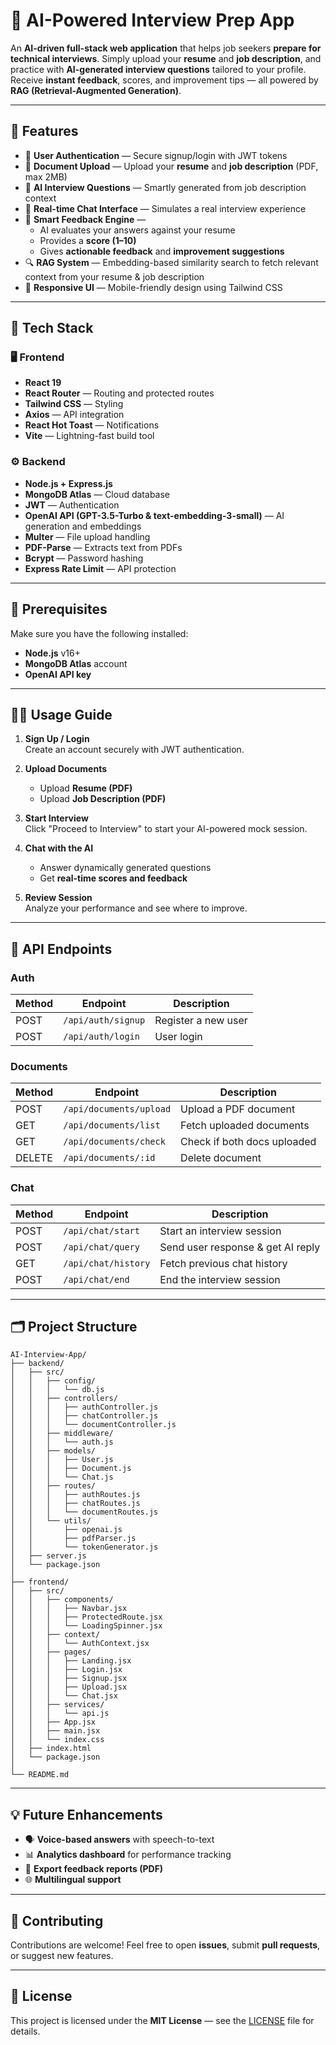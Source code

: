 # 🧠 AI-Powered Interview Prep App

An **AI-driven full-stack web application** that helps job seekers **prepare for technical interviews**.
Simply upload your **resume** and **job description**, and practice with **AI-generated interview questions** tailored to your profile.
Receive **instant feedback**, scores, and improvement tips — all powered by **RAG (Retrieval-Augmented Generation)**.

---

## 🚀 Features

* 🔐 **User Authentication** — Secure signup/login with JWT tokens
* 📄 **Document Upload** — Upload your **resume** and **job description** (PDF, max 2MB)
* 🤖 **AI Interview Questions** — Smartly generated from job description context
* 💬 **Real-time Chat Interface** — Simulates a real interview experience
* 🧩 **Smart Feedback Engine** —
  * AI evaluates your answers against your resume
  * Provides a **score (1–10)**
  * Gives **actionable feedback** and **improvement suggestions**
* 🔍 **RAG System** — Embedding-based similarity search to fetch relevant context from your resume & job description
* 📱 **Responsive UI** — Mobile-friendly design using Tailwind CSS

---

## 🧰 Tech Stack

### 🖥️ Frontend

* **React 19**
* **React Router** — Routing and protected routes
* **Tailwind CSS** — Styling
* **Axios** — API integration
* **React Hot Toast** — Notifications
* **Vite** — Lightning-fast build tool

### ⚙️ Backend

* **Node.js + Express.js**
* **MongoDB Atlas** — Cloud database
* **JWT** — Authentication
* **OpenAI API (GPT-3.5-Turbo & text-embedding-3-small)** — AI generation and embeddings
* **Multer** — File upload handling
* **PDF-Parse** — Extracts text from PDFs
* **Bcrypt** — Password hashing
* **Express Rate Limit** — API protection

---

## 🧾 Prerequisites

Make sure you have the following installed:

* **Node.js** v16+
* **MongoDB Atlas** account
* **OpenAI API key**

---



## 🧑‍💻 Usage Guide

1. **Sign Up / Login**  
   Create an account securely with JWT authentication.

2. **Upload Documents**
   * Upload **Resume (PDF)**
   * Upload **Job Description (PDF)**

3. **Start Interview**  
   Click "Proceed to Interview" to start your AI-powered mock session.

4. **Chat with the AI**
   * Answer dynamically generated questions
   * Get **real-time scores and feedback**

5. **Review Session**  
   Analyze your performance and see where to improve.

---

## 🔌 API Endpoints

### Auth

| Method | Endpoint | Description |
|--------|----------|-------------|
| POST | `/api/auth/signup` | Register a new user |
| POST | `/api/auth/login` | User login |

### Documents

| Method | Endpoint | Description |
|--------|----------|-------------|
| POST | `/api/documents/upload` | Upload a PDF document |
| GET | `/api/documents/list` | Fetch uploaded documents |
| GET | `/api/documents/check` | Check if both docs uploaded |
| DELETE | `/api/documents/:id` | Delete document |

### Chat

| Method | Endpoint | Description |
|--------|----------|-------------|
| POST | `/api/chat/start` | Start an interview session |
| POST | `/api/chat/query` | Send user response & get AI reply |
| GET | `/api/chat/history` | Fetch previous chat history |
| POST | `/api/chat/end` | End the interview session |

---

## 🗂️ Project Structure

```
AI-Interview-App/
├── backend/
│   ├── src/
│   │   ├── config/
│   │   │   └── db.js
│   │   ├── controllers/
│   │   │   ├── authController.js
│   │   │   ├── chatController.js
│   │   │   └── documentController.js
│   │   ├── middleware/
│   │   │   └── auth.js
│   │   ├── models/
│   │   │   ├── User.js
│   │   │   ├── Document.js
│   │   │   └── Chat.js
│   │   ├── routes/
│   │   │   ├── authRoutes.js
│   │   │   ├── chatRoutes.js
│   │   │   └── documentRoutes.js
│   │   └── utils/
│   │       ├── openai.js
│   │       ├── pdfParser.js
│   │       └── tokenGenerator.js
│   ├── server.js
│   └── package.json
│
├── frontend/
│   ├── src/
│   │   ├── components/
│   │   │   ├── Navbar.jsx
│   │   │   ├── ProtectedRoute.jsx
│   │   │   └── LoadingSpinner.jsx
│   │   ├── context/
│   │   │   └── AuthContext.jsx
│   │   ├── pages/
│   │   │   ├── Landing.jsx
│   │   │   ├── Login.jsx
│   │   │   ├── Signup.jsx
│   │   │   ├── Upload.jsx
│   │   │   └── Chat.jsx
│   │   ├── services/
│   │   │   └── api.js
│   │   ├── App.jsx
│   │   ├── main.jsx
│   │   └── index.css
│   ├── index.html
│   └── package.json
│
└── README.md
```

---

## 💡 Future Enhancements

* 🗣️ **Voice-based answers** with speech-to-text
* 📊 **Analytics dashboard** for performance tracking
* 🧾 **Export feedback reports (PDF)**
* 🌐 **Multilingual support**

---

## 🤝 Contributing

Contributions are welcome!
Feel free to open **issues**, submit **pull requests**, or suggest new features.

---

## 📜 License

This project is licensed under the **MIT License** — see the [LICENSE](LICENSE) file for details.
